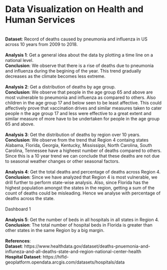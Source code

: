 # Data Visualization on Health and Human Services
</br  >
<b>Dataset</b>: Record of deaths caused by pneumonia and influenza in US across 10 years from 2009 to 2018.</br  >
</br  >
<b>Analysis 1</b>: Get a general idea about the data by plotting a time line on a national level.</br  >
<b>Conclusion</b>: We observe that there is a rise of deaths due to pneumonia and influenza during the begining of the year. This trend gradually decreases as the climate becomes less extreme.</br  >
</br  >
<b>Analysis 2</b>: Get a distribution of deaths by age group.</br  >
<b>Conclusion</b>: We observe that people in the age group 65 and above are most vulnerable to pneumonia and influenza as compared to others. Also children in the age group 17 and below seen to be least affective. This could affectively prove that vaccination drives and similar measures taken to cater people n the age group 17 and less were effective to a great extent and similar measure of more have to be undertaken for people in the age group 65 and above.</br  >
</br  >
<b>Analysis 3</b>: Get the distribution of deaths by region over 10 years.</br  >
<b>Conclusion</b>: We observe from the trend that Region 4 containg states Alabama, Florida, Georgia, Kentucky, Mississippi, North Carolina, South Carolina, Tennessee have a higheest number of deaths compared to others. Since this is a 10 year trend we can conclude that these deaths are not due to seasonal weather changes or other seasonal factors.</br  >
</br  >
<b>Analysis 4</b>: Get the total deaths and percentage of deaths across Region 4.</br  >
<b>Conclusion</b>: Since we have analyzed that Region 4 is most vulnerable, we drill further to perform state-wise analysis. Also, since Florida has the highest population amongst the states in the region, getting a sum of the count of deaths could be misleading. Hence we analyse with percentage of deaths across the state.</br  >
</br  >
Dashboard 1</br  >
</br  >
<b>Analysis 5</b>: Get the number of beds in all hospitals in all states in Region 4.</br  >
<b>Conclusion</b>: The total number of hospital beds in Florida is greater than other states in the same Region by a big margin.</br  >
</br  >
<b>References</b>:</br  >
<b>Dataset</b>: https://www.healthdata.gov/dataset/deaths-pnuemonia-and-influneza-and-all-deaths-state-and-region-national-center-health</br  >
<b>Hospital Dataset</b>: https://hifld-geoplatform.opendata.arcgis.com/datasets/hospitals/data</br  >
